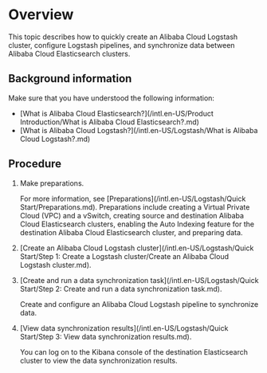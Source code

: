 # Overview

This topic describes how to quickly create an Alibaba Cloud Logstash cluster, configure Logstash pipelines, and synchronize data between Alibaba Cloud Elasticsearch clusters.

## Background information

Make sure that you have understood the following information:

-   [What is Alibaba Cloud Elasticsearch?](/intl.en-US/Product Introduction/What is Alibaba Cloud Elasticsearch?.md)
-   [What is Alibaba Cloud Logstash?](/intl.en-US/Logstash/What is Alibaba Cloud Logstash?.md)

## Procedure

1.  Make preparations.

    For more information, see [Preparations](/intl.en-US/Logstash/Quick Start/Preparations.md). Preparations include creating a Virtual Private Cloud \(VPC\) and a vSwitch, creating source and destination Alibaba Cloud Elasticsearch clusters, enabling the Auto Indexing feature for the destination Alibaba Cloud Elasticsearch cluster, and preparing data.

2.  [Create an Alibaba Cloud Logstash cluster](/intl.en-US/Logstash/Quick Start/Step 1: Create a Logstash cluster/Create an Alibaba Cloud Logstash cluster.md).
3.  [Create and run a data synchronization task](/intl.en-US/Logstash/Quick Start/Step 2: Create and run a data synchronization task.md).

    Create and configure an Alibaba Cloud Logstash pipeline to synchronize data.

4.  [View data synchronization results](/intl.en-US/Logstash/Quick Start/Step 3: View data synchronization results.md).

    You can log on to the Kibana console of the destination Elasticsearch cluster to view the data synchronization results.


